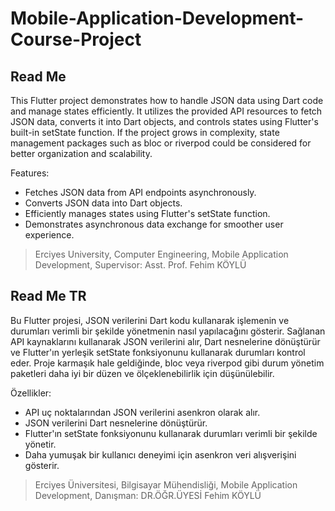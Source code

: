 # Mobile-Application-Development-Course-Project
## Read Me
This Flutter project demonstrates how to handle JSON data using Dart code and manage states efficiently. It utilizes the provided API resources to fetch JSON data, converts it into Dart objects, and controls states using Flutter's built-in setState function. If the project grows in complexity, state management packages such as bloc or riverpod could be considered for better organization and scalability.

Features:
  - Fetches JSON data from API endpoints asynchronously.
  - Converts JSON data into Dart objects.
  - Efficiently manages states using Flutter's setState function.
  - Demonstrates asynchronous data exchange for smoother user experience.
>
>Erciyes University, Computer Engineering,
>Mobile Application Development,
>Supervisor: Asst. Prof. Fehim KÖYLÜ
>
## Read Me TR

Bu Flutter projesi, JSON verilerini Dart kodu kullanarak işlemenin ve durumları verimli bir şekilde yönetmenin nasıl yapılacağını gösterir. Sağlanan API kaynaklarını kullanarak JSON verilerini alır, Dart nesnelerine dönüştürür ve Flutter'ın yerleşik setState fonksiyonunu kullanarak durumları kontrol eder. Proje karmaşık hale geldiğinde, bloc veya riverpod gibi durum yönetim paketleri daha iyi bir düzen ve ölçeklenebilirlik için düşünülebilir.

Özellikler:
  - API uç noktalarından JSON verilerini asenkron olarak alır.
  - JSON verilerini Dart nesnelerine dönüştürür.
  - Flutter'ın setState fonksiyonunu kullanarak durumları verimli bir şekilde yönetir.
  - Daha yumuşak bir kullanıcı deneyimi için asenkron veri alışverişini gösterir.
>
>Erciyes Üniversitesi, Bilgisayar Mühendisliği,
>Mobile Application Development,
>Danışman: DR.ÖĞR.ÜYESİ Fehim KÖYLÜ
>
